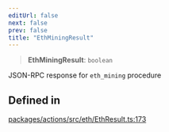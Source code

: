```yaml
---
editUrl: false
next: false
prev: false
title: "EthMiningResult"
---
```


> **EthMiningResult**: `boolean`

JSON-RPC response for `eth_mining` procedure

## Defined in

[packages/actions/src/eth/EthResult.ts:173](https://github.com/evmts/tevm-monorepo/blob/main/packages/actions/src/eth/EthResult.ts#L173)

